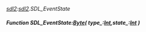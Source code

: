 _[sdl2](../../modules/sdl2/sdl2-module.md):[sdl2](../../modules/sdl2/sdl2-module.md).SDL\_EventState_
##### Function SDL\_EventState:[Byte](../../modules/wonkey/wonkey-types-byte.md)( type_:[Int](../../modules/wonkey/wonkey-types-int.md),state_:[Int](../../modules/wonkey/wonkey-types-int.md) )
